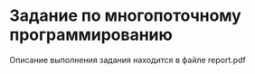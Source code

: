 # Задание по многопоточному программированию
Описание выполнения задания находится в файле report.pdf
